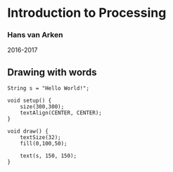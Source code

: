 # Introduction to Processing
### Hans van Arken
2016-2017

<!--nextslide-->
## Drawing with words

```text/x-java
String s = "Hello World!";

void setup() {
    size(300,300);
    textAlign(CENTER, CENTER);
}

void draw() {
    textSize(32);
    fill(0,100,50);

    text(s, 150, 150);
}
```